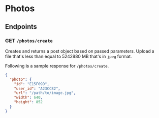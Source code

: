 # Photos

## Endpoints

### GET  `/photos/create`
Creates and returns a post object based on passed parameters. Upload a file that's less than equal to 5242880 MB that's in `jpeg` format.

Following is a sample response for `/photos/create`.
```json
{
  "photo": {
    "id": "E15F09D",
    "user_id": "A23CC82",
    "url": "/path/to/image.jpg",
    "width": 640,
    "height": 852
  }
}
```